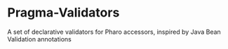 # Pragma-Validators
A set of declarative validators for Pharo accessors, inspired by Java Bean Validation annotations
